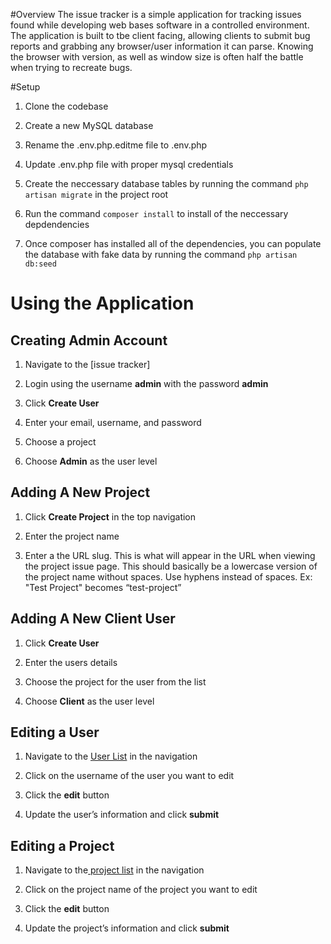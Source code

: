 #Overview
The issue tracker is a simple application for tracking issues found while developing web bases software in a controlled environment. The application is built to tbe client facing, 
allowing clients to submit bug reports and grabbing any browser/user information it can parse. Knowing the browser with version, as well as window size is often half the battle when
trying to recreate bugs.

#Setup
1. Clone the codebase

2. Create a new MySQL database

3. Rename the .env.php.editme file to .env.php

4. Update .env.php file with proper mysql credentials

5. Create the neccessary database tables by running the command `php artisan migrate` in the project root

6. Run the command `composer install` to install of the neccessary depdendencies

7. Once composer has installed all of the dependencies, you can populate the database with fake data by running the command `php artisan db:seed`

# Using the Application
## Creating Admin Account

1. Navigate to the [issue tracker]

2. Login using the username **admin** with the password **admin**

3. Click **Create User**

4. Enter your email, username, and password

5. Choose a project

6. Choose **Admin** as the user level

## Adding A New Project

1. Click **Create Project** in the top navigation

2. Enter the project name

3. Enter a the URL slug. This is what will appear in the URL when viewing the project issue page. This should basically be a lowercase version of the project name without spaces. Use hyphens instead of spaces. Ex: "Test Project" becomes “test-project”

## Adding A New Client User

1. Click **Create User**

2. Enter the users details 

3. Choose the project for the user from the list

4. Choose **Client** as the user level

## Editing a User

1. Navigate to the [User List](http://example.com/user) in the navigation

2. Click on the username of the user you want to edit

3. Click the **edit** button

4. Update the user’s information and click **submit**

## Editing a Project

1. Navigate to the[ project list](http://example.com/project) in the navigation

2. Click on the project name of the project you want to edit

3. Click the **edit** button

4. Update the project’s information and click **submit**
